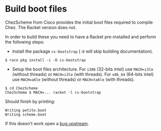 # Build boot files

ChezScheme from Cisco provides the initial boot files required to compile Chez. The Racket version does not.

In order to build these you need to have a Racket pre-installed and perform the following steps:

* Install the package `cs-bootstrap` (`-D` will skip building documentation).
```
$ raco pkg install -i -D cs-bootstrap
```

* Setup the boot files architecture. For `i386` (32-bits intel) use `MACH=i3le` (without threads) or `MACH=i3le` (with threads). For `x86_64` (64-bits intel) use `MACH=a6le` (without threads) or `MACH=ta6le` (with threads).
```
$ cd ChezScheme
ChezScheme $ MACH=... racket -l cs-bootstrap
```

Should finish by printing:
```
Writing petite.boot
Writing scheme.boot
```

If this doesn't work open a [bug upstream](https://github.com/racket/ChezScheme/issues/new).


